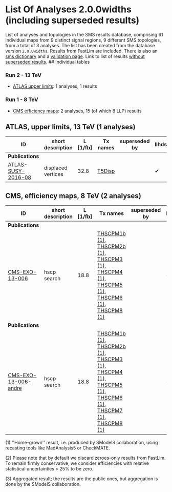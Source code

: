 

# List Of Analyses 2.0.0widths (including superseded results)
List of analyses and topologies in the SMS results database,
comprising 61 individual maps from 9 distinct signal regions, 9 different SMS topologies, from a total of 3 analyses.
The list has been created from the database version `2.0.0widths`.
Results from FastLim are included. There is also an  [sms dictionary](SmsDictionary200widths) and a [validation page](Validation200widths).
Link to list of results [without superseded results](ListOfAnalyses200widths).
    ## Individual tables
### Run 2 - 13 TeV
 * [ATLAS upper limits](#ATLASupperlimits13): 1  analyses, 1  results
### Run 1 - 8 TeV
 * [CMS efficiency maps](#CMSefficiencymaps8): 2  analyses, 15 (of which 8 LLP) results

<a name="ATLASupperlimits13"></a>
## ATLAS, upper limits, 13 TeV (1 analyses)

| **ID** | **short description** | **L [1/fb]** | **Tx names** | **superseded by** | **llhds** |
|--------|-----------------------|--------------|--------------|-------------------|-----------|
| **Publications** | | | | | |
| [ATLAS-SUSY-2016-08](https://atlas.web.cern.ch/Atlas/GROUPS/PHYSICS/PAPERS/SUSY-2016-08/)<a name="ATLAS-SUSY-2016-08"></a> | displaced vertices | 32.8 | [T5Disp](SmsDictionary200widths#T5Disp) | |&#10004; |

<a name="CMSefficiencymaps8"></a>
## CMS, efficiency maps, 8 TeV (2 analyses)

| **ID** | **short description** | **L [1/fb]** | **Tx names** | **superseded by** | **llhds** |
|--------|-----------------------|--------------|--------------|-------------------|-----------|
| **Publications** | | | | | |
| [CMS-EXO-13-006](http://cms-results.web.cern.ch/cms-results/public-results/publications/EXO-13-006/index.html)<a name="CMS-EXO-13-006"></a> | hscp search | 18.8 | [THSCPM1b](SmsDictionary200widths#THSCPM1b) [(1)](#A1), [THSCPM2b](SmsDictionary200widths#THSCPM2b) [(1)](#A1), [THSCPM3](SmsDictionary200widths#THSCPM3) [(1)](#A1), [THSCPM4](SmsDictionary200widths#THSCPM4) [(1)](#A1), [THSCPM5](SmsDictionary200widths#THSCPM5) [(1)](#A1), [THSCPM6](SmsDictionary200widths#THSCPM6) [(1)](#A1), [THSCPM8](SmsDictionary200widths#THSCPM8) [(1)](#A1) | |&#10004; |
| **Publications** | | | | | |
| [CMS-EXO-13-006-andre](http://cms-results.web.cern.ch/cms-results/public-results/publications/EXO-13-006/index.html)<a name="CMS-EXO-13-006-andre"></a> | hscp search | 18.8 | [THSCPM1b](SmsDictionary200widths#THSCPM1b) [(1)](#A1), [THSCPM2b](SmsDictionary200widths#THSCPM2b) [(1)](#A1), [THSCPM3](SmsDictionary200widths#THSCPM3) [(1)](#A1), [THSCPM4](SmsDictionary200widths#THSCPM4) [(1)](#A1), [THSCPM5](SmsDictionary200widths#THSCPM5) [(1)](#A1), [THSCPM6](SmsDictionary200widths#THSCPM6) [(1)](#A1), [THSCPM7](SmsDictionary200widths#THSCPM7) [(1)](#A1), [THSCPM8](SmsDictionary200widths#THSCPM8) [(1)](#A1) | |&#10004; |


<a name='A1'>(1)</a> ''Home-grown'' result, i.e. produced by SModelS collaboration, using recasting tools like MadAnalysis5 or CheckMATE.

<a name='A2'>(2)</a> Please note that by default we discard zeroes-only results from FastLim. To remain firmly conservative, we consider efficiencies with relative statistical uncertainties > 25% to be zero.

<a name='A3'>(3)</a> Aggregated result; the results are the public ones, but aggregation is done by the SModelS collaboration.
